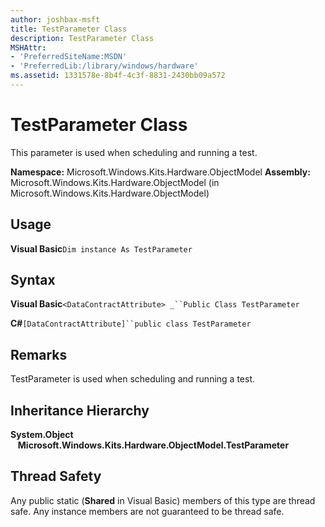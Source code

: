 ```yaml
---
author: joshbax-msft
title: TestParameter Class
description: TestParameter Class
MSHAttr:
- 'PreferredSiteName:MSDN'
- 'PreferredLib:/library/windows/hardware'
ms.assetid: 1331578e-8b4f-4c3f-8831-2430bb09a572
---
```


# TestParameter Class


This parameter is used when scheduling and running a test.

**Namespace:** Microsoft.Windows.Kits.Hardware.ObjectModel **Assembly:** Microsoft.Windows.Kits.Hardware.ObjectModel (in Microsoft.Windows.Kits.Hardware.ObjectModel)

## Usage


**Visual Basic**`Dim instance As TestParameter`

## Syntax


**Visual Basic**`<DataContractAttribute> _``Public Class TestParameter`

**C#**`[DataContractAttribute]``public class TestParameter`

## Remarks


TestParameter is used when scheduling and running a test.

## Inheritance Hierarchy


**System.Object**    **Microsoft.Windows.Kits.Hardware.ObjectModel.TestParameter**

## Thread Safety


Any public static (**Shared** in Visual Basic) members of this type are thread safe. Any instance members are not guaranteed to be thread safe.

 

 







